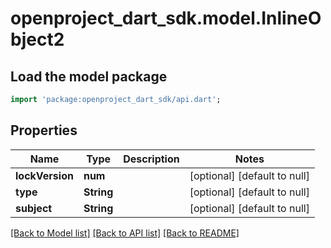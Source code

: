 # openproject_dart_sdk.model.InlineObject2

## Load the model package
```dart
import 'package:openproject_dart_sdk/api.dart';
```

## Properties
Name | Type | Description | Notes
------------ | ------------- | ------------- | -------------
**lockVersion** | **num** |  | [optional] [default to null]
**type** | **String** |  | [optional] [default to null]
**subject** | **String** |  | [optional] [default to null]

[[Back to Model list]](../README.md#documentation-for-models) [[Back to API list]](../README.md#documentation-for-api-endpoints) [[Back to README]](../README.md)


